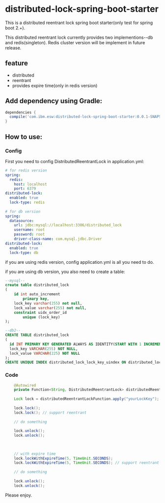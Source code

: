 # distributed-lock-spring-boot-starter

This is a distributed reentrant lock spring boot starter(only test for spring boot 2.+).

This distributed reentrant lock currently provides two implementions--db and redis(singleton). Redis cluster version will be implement in future release.

## feature

- distributed
- reentrant
- provides expire time(only in redis version)

## Add dependency using Gradle:

```gradle
dependencies {
  compile('com.ibm.esw:distributed-lock-spring-boot-starter:0.0.1-SNAPSHOT')
}
```

## How to use:

### Config

First you need to config DistributedReentrantLock in application.yml:

```yml
# for redis version
spring:
  redis:
    host: localhost
    port: 6379
distributed-lock:
  enabled: true
  lock-type: redis
  
# for db version 
spring:
  datasource:
    url: jdbc:mysql://localhost:3306/distributed_lock
    username: root
    password: root
    driver-class-name: com.mysql.jdbc.Driver
distributed-lock:
  enabled: true
  lock-type: db
```

if you are using redis version, config application.yml is all you need to do.

if you are using db version, you also need to create a table:

```sql
--mysql--
create table distributed_lock
(
	id int auto_increment
		primary key,
	lock_key varchar(255) not null,
	lock_value varchar(255) not null,
	constraint uidx_order_id
		unique (lock_key)
);

--db2--
CREATE TABLE distributed_lock
(
  id INT PRIMARY KEY GENERATED ALWAYS AS IDENTITY(START WITH 1 INCREMENT BY 1),
  lock_key VARCHAR(255) NOT NULL,
  lock_value VARCHAR(225) NOT NULL
);
CREATE UNIQUE INDEX distributed_lock_lock_key_uindex ON distributed_lock (lock_key);
```

### Code

```java
    @Autowired
    private Function<String, DistributedReentrantLock> distributedReentrantLockFunction;
    
    Lock lock = distributedReentrantLockFunction.apply("yourLockKey");
    
    lock.lock();
    lock.lock(); // support reentrant
    
    // do something
    
    lock.unlock();
    lock.unlock();
    
    
    
    // with expire time
    lock.lockWithExpireTime(5, TimeUnit.SECONDS);
    lock.lockWithExpireTime(5, TimeUnit.SECONDS); // support reentrant
    
    // do something
    
    lock.unlock();
    lock.unlock();
```

Please enjoy.
